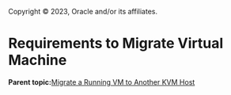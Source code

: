 Copyright © 2023, Oracle and/or its affiliates.

# Requirements to Migrate Virtual Machine

**Parent topic:**[Migrate a Running VM to Another KVM Host](../topics/cockpit-kvm_migrate_vm.md)

